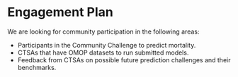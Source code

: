 # Engagement Plan

We are looking for community participation in the following areas:
- Participants in the Community Challenge to predict mortality.
- CTSAs that have OMOP datasets to run submitted models.
- Feedback from CTSAs on possible future prediction challenges and their benchmarks.
